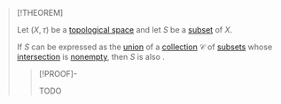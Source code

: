 >[!THEOREM]
>
>Let $(X, \tau)$ be a [topological space](../Topological%20Spaces/Topological%20Space.md) and let $S$ be a [subset](../../Set%20Theory/Subset.md) of $X$.
>
>If $S$ can be expressed as the [union](../../Set%20Theory/Collections/Union%20of%20a%20Collection.md) of a [collection](../../Set%20Theory/Collections/Collection.md) $\mathcal{C}$ of [](Connectedness.md#^connected-subset) [subsets](../../Set%20Theory/Subset.md) whose [intersection](../../Set%20Theory/Collections/Intersection%20of%20a%20Collection.md) is [nonempty](../../Set%20Theory/The%20Empty%20Set.md),  then $S$ is also [](Connectedness.md#^connected-subset).
>
>>[!PROOF]-
>>
>>TODO
>>
>